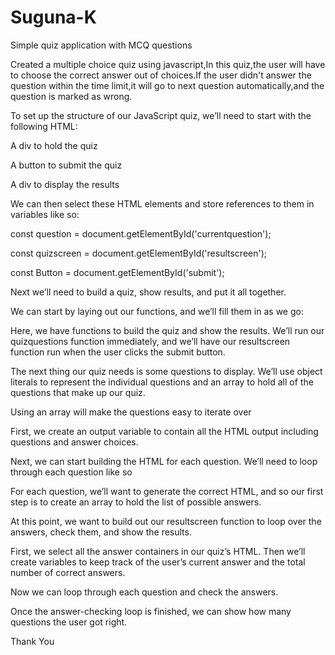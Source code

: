 # Suguna-K
Simple quiz application with MCQ questions

Created a multiple choice quiz using javascript,In this quiz,the user will have to choose the correct answer out of choices.If the user didn't answer the question within the time limit,it will go to next question automatically,and the question is marked as wrong.

To set up the structure of our JavaScript quiz, we’ll need to start with the following HTML:

A  div  to hold the quiz

A  button  to submit the quiz

A  div  to display the results
  
We can then select these HTML elements and store references to them in variables like so:

const question = document.getElementById('currentquestion');

const quizscreen = document.getElementById('resultscreen');

const Button = document.getElementById('submit');

Next we’ll need to build a quiz, show results, and put it all together. 

We can start by laying out our functions, and we’ll fill them in as we go:

Here, we have functions to build the quiz and show the results. We’ll run our quizquestions function immediately, and we’ll have our resultscreen function run when the user clicks the submit button.

The next thing our quiz needs is some questions to display. We’ll use object literals to represent the individual questions and an array to hold all of the questions that make up our quiz. 

Using an array will make the questions easy to iterate over

First, we create an output variable to contain all the HTML output including questions and answer choices.

Next, we can start building the HTML for each question. We’ll need to loop through each question like so

For each question, we’ll want to generate the correct HTML, and so our first step is to create an array to hold the list of possible answers.

At this point, we want to build out our resultscreen function to loop over the answers, check them, and show the results.

First, we select all the answer containers in our quiz’s HTML. Then we’ll create variables to keep track of the user’s current answer and the total number of correct answers.

Now we can loop through each question and check the answers.

Once the answer-checking loop is finished, we can show how many questions the user got right.


 Thank You
